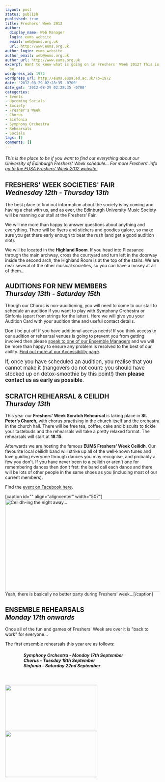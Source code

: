 ```yaml
---
layout: post
status: publish
published: true
title: Freshers' Week 2012
author:
  display_name: Web Manager
  login: eums_website
  email: web@eums.org.uk
  url: http://www.eums.org.uk
author_login: eums_website
author_email: web@eums.org.uk
author_url: http://www.eums.org.uk
excerpt: Want to know what is going on in Freshers' Week 2012? This is the place to
  be.
wordpress_id: 1972
wordpress_url: http://eums.eusa.ed.ac.uk/?p=1972
date: '2012-08-29 02:28:35 -0700'
date_gmt: '2012-08-29 02:28:35 -0700'
categories:
- Events
- Upcoming Socials
- Society
- Fresher's Week
- Chorus
- Sinfonia
- Symphony Orchestra
- Rehearsals
- Socials
tags: []
comments: []
---
```

<h6>This is the place to be if you want to find out everything about our University of Edinburgh Freshers' Week schedule... For more Freshers' info <a title="EUSA's Fresher's Week website" href="http://www.eusa.ed.ac.uk/freshers2012/" target="_blank">go to the EUSA Freshers' Week 2012 website.</a></h6></p>
<h2>FRESHERS' WEEK SOCIETIES' FAIR<br />
<em>Wednesday 12th - Thursday 13th</em></h2></p>
<p>The best place to find out information about the society is by coming and having a chat with us, and as ever, the Edinburgh University Music Society will be manning our stall at the Freshers' Fair.</p></p>
<p>We will me more than happy to answer questions about anything and everything. There will be flyers and stickers and goodies galore, so make sure you get there early enough to beat the rush (and get a good audition slot).</p></p>
<p>We will be located in the <strong>Highland </strong><strong>Room</strong>. If you head into Pleasance through the main archway, cross the courtyard and turn left in the doorway inside the second arch, the Highland Room is at the top of the stairs. We are near several of the other musical societies, so you can have a mosey at all of them...</p></p>
<h2>AUDITIONS FOR NEW MEMBERS<br />
<em>Thursday 13th - Saturday 15th</em></h2></p>
<p>Though our Chorus is non-auditioning, you will need to come to our stall to schedule an audition if you want to play with Symphony Orchestra or Sinfonia (apart from strings for the latter). Here we will give you your Audition Card with your audition time and useful contact details.</p></p>
<p>Don't be put off if you have additional access needs! If you think access to our audition or rehearsal venues is going to prevent you from getting involved then please <a title="Find the email address you are looking for here." href="http://eums.eusa.ed.ac.uk/society/organisation/">speak to one of our Ensemble Managers</a> and we will be more than happy to ensure any problem is resolved to the best of our ability. <a title="Accessibility" href="http://eums.eusa.ed.ac.uk/accessibility/">Find out more at our Accessibility page</a>.</p></p>
<p><big>If, once you have scheduled an audition, you realise that you cannot make it (hangovers do not count: you should have stocked up on detox-smoothie by this point!) then <strong>please contact us as early as possible</strong>.</big></p></p>
<h2>SCRATCH REHEARSAL &amp; CEILIDH<br />
<em>Thursday 13th</em></h2></p>
<p>This year our <strong>Freshers' Week Scratch Rehearsal</strong> is taking place in <strong>St. Peter&rsquo;s Church</strong>, with chorus practising in the church itself and the orchestra in the church hall. There will be free tea, coffee, cake and biscuits to tickle your tastebuds and the rehearsals will take a pretty relaxed format. The rehearsals will start at <strong>18:15</strong>.</p></p>
<p>Afterwards we are hosting the famous <strong>EUMS Freshers' Week Ceilidh</strong>. Our favourite local ceilidh band will strike up all of the well-known tunes and love guiding everyone through dances you may recognise, and probably a few you don't. If you have never been to a ceilidh or aren't one for remembering dances then don't fret: the band call each dance and there will be lots of other people in the same shoes as you (including most of our current members).</p></p>
<p>Find the <a title="Go to the Facebook event" href="http://www.facebook.com/events/163207823816708/" target="_blank">event on Facebook here</a>.</p></p>
<p>[caption id="" align="aligncenter" width="507"]<a href="http://eums.eusa.ed.ac.uk/wp-content/uploads/images/h500/socials/ceilidh01.jpg"><img class=" " title="Ceilidh-ing the night away..." src="http://eums.eusa.ed.ac.uk/wp-content/uploads/images/h500/socials/ceilidh01.jpg" alt="Ceilidh-ing the night away..." width="507" height="300" /></a> Yeah, there is basically no better party during Freshers' week...[/caption]</p>
<h2>ENSEMBLE REHEARSALS<br />
<em>Monday 17th onwards</em></h2></p>
<p>Once all of the fun and games of Freshers' Week are over it is "back to work" for everyone...</p></p>
<p>The first ensemble rehearsals this year are as follows:</p></p>
<h5 style="padding-left: 60px; text-align: justify;">Symphony Orchestra - Monday 17th September<br />
Chorus - Tuesday 18th September<br />
Sinfonia - Saturday 22nd September</h5><br />
 </p>
<p><a href="http://www.facebook.com/ed.music.society"><img title="Facebook" src="http://eums.eusa.ed.ac.uk/wp-content/uploads/build/socialfinder_fb.png" alt="" width="300" height="150" /></a><a href="http://twitter.com/edmusicsociety"><img title="Twitter" src="http://eums.eusa.ed.ac.uk/wp-content/uploads/build/socialfinder_tw.png" alt="" width="300" height="150" /></a></p>
